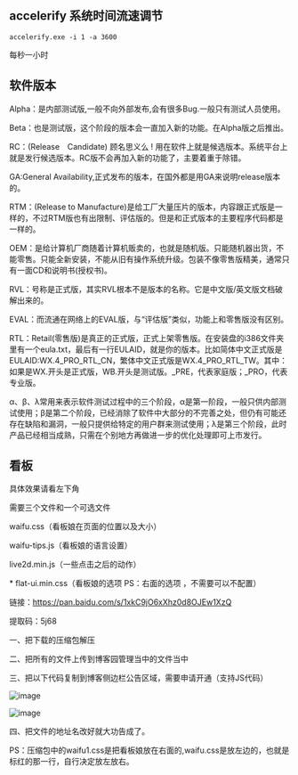 

## accelerify 系统时间流速调节

```
accelerify.exe -i 1 -a 3600
```

每秒一小时



## 软件版本

Alpha：是内部测试版,一般不向外部发布,会有很多Bug.一般只有测试人员使用。

Beta：也是测试版，这个阶段的版本会一直加入新的功能。在Alpha版之后推出。

RC：(Release　Candidate) 顾名思义么 ! 用在软件上就是候选版本。系统平台上就是发行候选版本。RC版不会再加入新的功能了，主要着重于除错。

GA:General Availability,正式发布的版本，在国外都是用GA来说明release版本的。

RTM：(Release to Manufacture)是给工厂大量压片的版本，内容跟正式版是一样的，不过RTM版也有出限制、评估版的。但是和正式版本的主要程序代码都是一样的。

OEM：是给计算机厂商随着计算机贩卖的，也就是随机版。只能随机器出货，不能零售。只能全新安装，不能从旧有操作系统升级。包装不像零售版精美，通常只有一面CD和说明书(授权书)。

RVL：号称是正式版，其实RVL根本不是版本的名称。它是中文版/英文版文档破解出来的。

EVAL：而流通在网络上的EVAL版，与“评估版”类似，功能上和零售版没有区别。

RTL：Retail(零售版)是真正的正式版，正式上架零售版。在安装盘的i386文件夹里有一个eula.txt，最后有一行EULAID，就是你的版本。比如简体中文正式版是EULAID:WX.4_PRO_RTL_CN，繁体中文正式版是WX.4_PRO_RTL_TW。其中：如果是WX.开头是正式版，WB.开头是测试版。_PRE，代表家庭版；_PRO，代表专业版。

α、β、λ常用来表示软件测试过程中的三个阶段，α是第一阶段，一般只供内部测试使用；β是第二个阶段，已经消除了软件中大部分的不完善之处，但仍有可能还存在缺陷和漏洞，一般只提供给特定的用户群来测试使用；λ是第三个阶段，此时产品已经相当成熟，只需在个别地方再做进一步的优化处理即可上市发行。

## 看板

具体效果请看左下角

需要三个文件和一个可选文件

waifu.css（看板娘在页面的位置以及大小）

waifu-tips.js（看板娘的语言设置）

live2d.min.js（一些点击之后的动作）

\* flat-ui.min.css（看板娘的选项 PS：右面的选项 ，不需要可以不配置）

链接：https://pan.baidu.com/s/1xkC9jO6xXhz0d8OJEw1XzQ

提取码：5j68

一、把下载的压缩包解压

二、把所有的文件上传到博客园管理当中的文件当中

三、把以下代码复制到博客侧边栏公告区域，需要申请开通（支持JS代码）

![image](img/1594086212398-f5fa0ffb-ecd1-484e-ad96-eb6aa4f341e2.gif)

<html xmlns="http://www.w3.org/1999/xhtml">

<head>

<meta http-equiv="Content-Type" content="text/html; charset=UTF-8" />

<title>Live2D</title>



<link rel="stylesheet" type="text/css" href="https://blog-static.cnblogs.com/files/自己博客的Blog地址名/waifu.css"/>

<script src="https://cdn.bootcss.com/jquery/3.2.1/jquery.min.js"></script>

</head>

<body>

<div class="waifu" id="waifu">

<div class="waifu-tips" style="opacity: 1;"></div>

<canvas id="live2d" width="280" height="250" class="live2d"></canvas>

<div class="waifu-tool">

<span class="fui-home"></span>

<span class="fui-chat"></span>

<span class="fui-eye"></span>

<span class="fui-user"></span>

<span class="fui-photo"></span>

<span class="fui-info-circle"></span>

<span class="fui-cross"></span>

</div>

</div>

<script src="https://blog-static.cnblogs.com/files/自己博客的Blog地址名/live2d.min.js"></script>

<script src="https://blog-static.cnblogs.com/files/自己博客的Blog地址名/waifu-tips.js"></script>

<script type="text/javascript">initModel()</script>

</body>

</html>

<link rel="stylesheet" type="text/css" href="https://blog-static.cnblogs.com/files/自己博客的Blog地址名/flat-ui.min.css"/>

![image](img/1594086212437-657c9100-2681-424b-bc52-b35394eb3e50.gif)

四、把文件的地址名改好就大功告成了。

PS：压缩包中的waifu1.css是把看板娘放在右面的,waifu.css是放左边的，也就是标红的那一行，自行决定放左放右。
